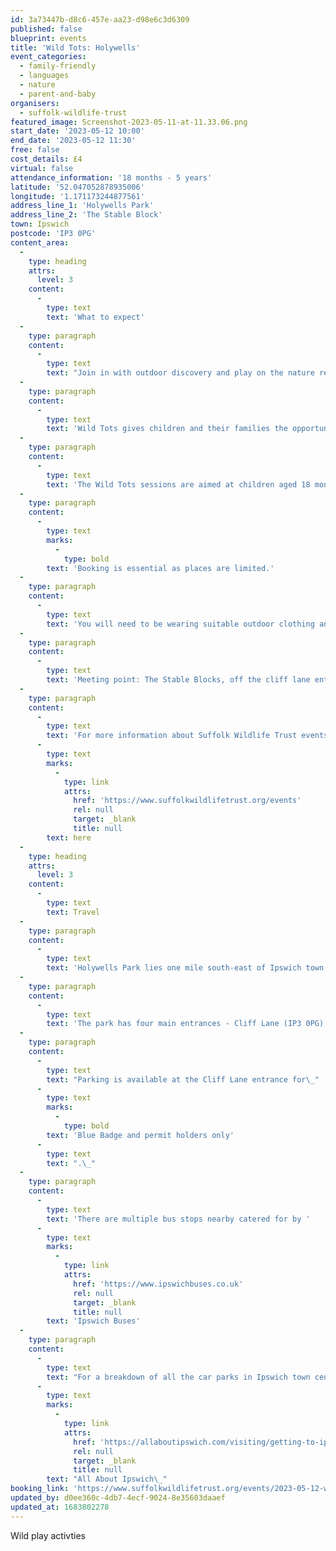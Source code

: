 ```yaml
---
id: 3a73447b-d8c6-457e-aa23-d98e6c3d6309
published: false
blueprint: events
title: 'Wild Tots: Holywells'
event_categories:
  - family-friendly
  - languages
  - nature
  - parent-and-baby
organisers:
  - suffolk-wildlife-trust
featured_image: Screenshot-2023-05-11-at-11.33.06.png
start_date: '2023-05-12 10:00'
end_date: '2023-05-12 11:30'
free: false
cost_details: £4
virtual: false
attendance_information: '18 months - 5 years'
latitude: '52.047052878935006'
longitude: '1.171173244877561'
address_line_1: 'Holywells Park'
address_line_2: 'The Stable Block'
town: Ipswich
postcode: 'IP3 0PG'
content_area:
  -
    type: heading
    attrs:
      level: 3
    content:
      -
        type: text
        text: 'What to expect'
  -
    type: paragraph
    content:
      -
        type: text
        text: "Join in with outdoor discovery and play on the nature reserve with the Wild Learning Officer.\_"
  -
    type: paragraph
    content:
      -
        type: text
        text: 'Wild Tots gives children and their families the opportunity to learn and play together outdoors. Guided and child-led hands-on experiences help build confidence, encourage creativity, improve communication and language, develop fine and gross motor skills and, importantly, create shared memories for children and adults.'
  -
    type: paragraph
    content:
      -
        type: text
        text: 'The Wild Tots sessions are aimed at children aged 18 months to 5 years. Babies in arms/baby carrier/pushchair are welcome to accompany an older sibling to the session.'
  -
    type: paragraph
    content:
      -
        type: text
        marks:
          -
            type: bold
        text: 'Booking is essential as places are limited.'
  -
    type: paragraph
    content:
      -
        type: text
        text: 'You will need to be wearing suitable outdoor clothing and footwear.'
  -
    type: paragraph
    content:
      -
        type: text
        text: 'Meeting point: The Stable Blocks, off the cliff lane entrance, IP3 0PG'
  -
    type: paragraph
    content:
      -
        type: text
        text: 'For more information about Suffolk Wildlife Trust events, click '
      -
        type: text
        marks:
          -
            type: link
            attrs:
              href: 'https://www.suffolkwildlifetrust.org/events'
              rel: null
              target: _blank
              title: null
        text: here
  -
    type: heading
    attrs:
      level: 3
    content:
      -
        type: text
        text: Travel
  -
    type: paragraph
    content:
      -
        type: text
        text: 'Holywells Park lies one mile south-east of Ipswich town centre, close to the Waterfront and very near to University Campus Suffolk and Suffolk New College.'
  -
    type: paragraph
    content:
      -
        type: text
        text: 'The park has four main entrances - Cliff Lane (IP3 0PG), Nacton Road (IP3 0NG), Bishops Hill (IP3 8EL) and Myrtle Road (IP3 0AL).'
  -
    type: paragraph
    content:
      -
        type: text
        text: "Parking is available at the Cliff Lane entrance for\_"
      -
        type: text
        marks:
          -
            type: bold
        text: 'Blue Badge and permit holders only'
      -
        type: text
        text: ".\_"
  -
    type: paragraph
    content:
      -
        type: text
        text: 'There are multiple bus stops nearby catered for by '
      -
        type: text
        marks:
          -
            type: link
            attrs:
              href: 'https://www.ipswichbuses.co.uk'
              rel: null
              target: _blank
              title: null
        text: 'Ipswich Buses'
  -
    type: paragraph
    content:
      -
        type: text
        text: "For a breakdown of all the car parks in Ipswich town centre visit\_"
      -
        type: text
        marks:
          -
            type: link
            attrs:
              href: 'https://allaboutipswich.com/visiting/getting-to-ipswich-by-car'
              rel: null
              target: _blank
              title: null
        text: "All About Ipswich\_"
booking_link: 'https://www.suffolkwildlifetrust.org/events/2023-05-12-wild-tots-0'
updated_by: d0ee360c-4db7-4ecf-9024-8e35603daaef
updated_at: 1683802278
---
```

Wild play activties